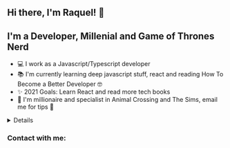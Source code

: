 ## Hi there, I'm Raquel! 👋
## I'm a Developer, Millenial and Game of Thrones Nerd 
- 💻 I work as a Javascript/Typescript developer
- 📚 I'm currently learning deep javascript stuff, react and reading How To Become a Better Developer 🤓
- ✨ 2021 Goals: Learn React and read more tech books
- 👾 I'm millionaire and specialist in Animal Crossing and The Sims, email me for tips 🧐

<details>
  <sumary> Cool status (<i>click to expand</i>) </sumary>
  <br>
  
[![Anurag's GitHub stats](https://github-readme-stats.vercel.app/api?username=raquelbromao&hide=issues,contribs&theme=dracula)](https://github.com/anuraghazra/github-readme-stats)
[![Top Langs](https://github-readme-stats.vercel.app/api/top-langs/?username=raquelbromao&layout=compact)](https://github.com/anuraghazra/github-readme-stats)

</details>

### Contact with me: